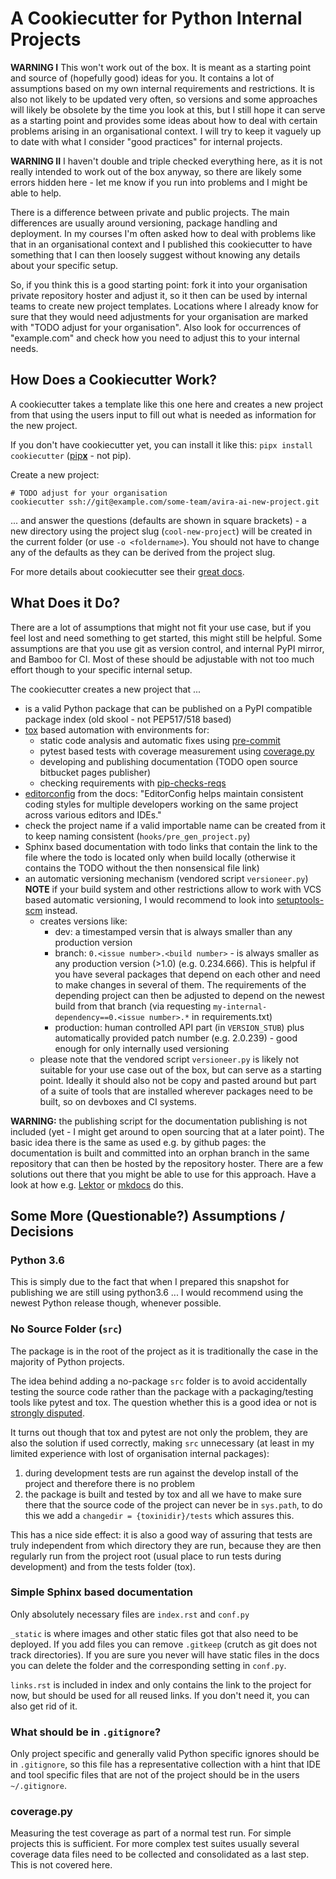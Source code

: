 # A Cookiecutter for Python Internal Projects

**WARNING I** This won't work out of the box. It is meant as a starting point and source of (hopefully good) ideas for you. It contains a lot of assumptions based on my own internal requirements and restrictions. It is also not likely to be updated very often, so versions and some approaches will likely be obsolete by the time you look at this, but I still hope it can serve as a starting point and provides some ideas about how to deal with certain problems arising in an organisational context. I will try to keep it vaguely up to date with what I consider "good practices" for internal projects.

**WARNING II** I haven't double and triple checked everything here, as it is not really intended to work out of the box anyway, so there are likely some errors hidden here - let me know if you run into problems and I might be able to help.

There is a difference between private and public projects. The main differences are usually around versioning, package handling and deployment. In my courses I'm often asked how to deal with problems like that in an organisational context and I published this cookiecutter to have something that I can then loosely suggest without knowing any details about your specific setup.

So, if you think this is a good starting point: fork it into your organisation private repository hoster and adjust it, so it then can be used by internal teams to create new project templates. Locations where I already know for sure that they would need adjustments for your organisation are marked with "TODO adjust for your organisation". Also look for occurrences of "example.com" and check how you need to adjust this to your internal needs.

## How Does a Cookiecutter Work?

A cookiecutter takes a template like this one here and creates a new project from that using the users input to fill out what is needed as information for the new project.

If you don't have cookiecutter yet, you can install it like this: `pipx install cookiecutter` ([pip**x**](https://pipxproject.github.io/pipx/) - not pip).

Create a new project:

```text
# TODO adjust for your organisation
cookiecutter ssh://git@example.com/some-team/avira-ai-new-project.git
```

... and answer the questions (defaults are shown in square brackets) - a new
 directory using the project slug (`cool-new-project`) will be created in the current folder
 (or use `-o <foldername>`). You should not have to change any of the defaults as they can be derived from the project slug.

For more details about cookiecutter see their [great docs](https://cookiecutter.readthedocs.io).

## What Does it Do?

There are a lot of assumptions that might not fit your use case, but if you feel lost and need something to get started, this might still be helpful. Some assumptions are that you use git as version control, and internal PyPI mirror, and Bamboo for CI. Most of these should be adjustable with not too much effort though to your specific internal setup.

The cookiecutter creates a new project that ...

* is a valid Python package that can be published on a PyPI compatible package index (old skool - not PEP517/518 based)
* [tox](https://pypi.org/project/tox) based automation with environments for:
    * static code analysis and automatic fixes using [pre-commit](https://pypi.org/project/pre-commit/)
    * pytest based tests with coverage measurement using [coverage.py](https://pypi.org/project/coverage)
    * developing and publishing documentation (TODO open source bitbucket pages publisher)
    * checking requirements with [pip-checks-reqs](https://pypi.org/project/pip_check_reqs/)
* [editorconfig](https://editorconfig.org/) from the docs: "EditorConfig helps maintain consistent coding styles for multiple developers working on the same project across various editors and IDEs."
* check the project name if a valid importable name can be created from it to keep naming consistent (`hooks/pre_gen_project.py`) 
* Sphinx based documentation with todo links that contain the link to the file where the todo is located only when build locally (otherwise it contains the TODO without the then nonsensical file link)
* an automatic versioning mechanism (vendored script `versioneer.py`) 
    **NOTE** if your build system and other restrictions allow to work with VCS based automatic versioning, I would recommend to look into [setuptools-scm](https://pypi.org/project/setuptools-scm/) instead.
    * creates versions like:
        * dev: a timestamped versin that is always smaller than any production version
        * branch: `0.<issue number>.<build number>` - is always smaller as any production version (>1.0) (e.g. 0.234.666). This is helpful if you have several packages that depend on each other and need to make changes in several of them. The requirements of the depending project can then be adjusted to depend on the newest build from that branch (via requesting `my-internal-dependency==0.<issue number>.*` in requirements.txt)
        * production: human controlled API part (in `VERSION_STUB`) plus automatically provided patch number (e.g. 2.0.239) - good enough for only internally used versioning  
    * please note that the vendored script `versioneer.py` is likely not suitable for your use case out of the box, but can serve as a starting point. Ideally it should also not be copy and pasted around but part of a suite of tools that are installed wherever packages need to be built, so on devboxes and CI systems.

**WARNING:** the publishing script for the documentation publishing is not included (yet - I might get around to open sourcing that at a later point). The basic idea there is the same as used e.g. by github pages: the documentation is built and committed into an orphan branch in the same repository that can then be hosted by the repository hoster. There are a few solutions out there that you might be able to use for this approach. Have a look at how e.g. [Lektor](https://www.getlektor.com/) or [mkdocs](https://www.mkdocs.org/) do this.

## Some More (Questionable?) Assumptions / Decisions

### Python 3.6

This is simply due to the fact that when I prepared this snapshot for publishing we are still using python3.6 ... I would recommend using the newest Python release though, whenever possible.

### No Source Folder (`src`)

The package is in the root of the project as it is traditionally the case in the majority of Python projects.

The idea behind adding a no-package `src` folder is to avoid accidentally testing the source code rather than the package with a packaging/testing tools like pytest and tox. The question whether this is a good idea or not is [strongly disputed](https://github.com/pypa/packaging.python.org/issues/320).
 
It turns out though that tox and pytest are not only the problem, they are also the solution if used correctly, making `src` unnecessary (at least in my limited experience with lost of organisation internal packages): 

1. during development tests are run against the develop install of the project and therefore there is no problem
2. the package is built and tested by tox and all we have to make sure there that the source code of the project can never be in `sys.path`, to do this we add a `changedir = {toxinidir}/tests` which assures this. 

This has a nice side effect: it is also a good way of assuring that tests are truly independent from which directory they are run, because they are then regularly run from the project root (usual place to run tests during development) and from the tests folder (tox).

### Simple Sphinx based documentation

Only absolutely necessary files are `index.rst` and `conf.py`

`_static` is where images and other static files got that also need to be deployed. If you add files you can remove `.gitkeep` (crutch as git does not track directories). If you are sure you never will have static files in the docs you can delete the folder and the corresponding setting in `conf.py`.  

`links.rst` is included in index and only contains the link to the project for now, but should be used for all reused links. If you don't need it, you can also get rid of it.

### What should be in `.gitignore`?

Only project specific and generally valid Python specific ignores should be in `.gitignore`, so this file has a representative collection with a hint that IDE and tool specific files that are not of the project should be in the users `~/.gitignore`.

### coverage.py

Measuring the test coverage as part of a normal test run. For simple projects this is sufficient. For more complex test suites usually several coverage data files need to be collected and consolidated as a last step. This is not covered here.

